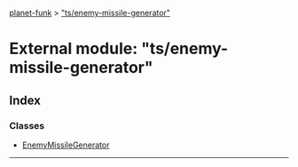[planet-funk](../README.md) > ["ts/enemy-missile-generator"](../modules/_ts_enemy_missile_generator_.md)

# External module: "ts/enemy-missile-generator"

## Index

### Classes

* [EnemyMissileGenerator](../classes/_ts_enemy_missile_generator_.enemymissilegenerator.md)

---

